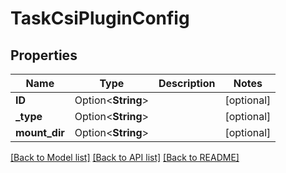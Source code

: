 # TaskCsiPluginConfig

## Properties

Name | Type | Description | Notes
------------ | ------------- | ------------- | -------------
**ID** | Option<**String**> |  | [optional]
**_type** | Option<**String**> |  | [optional]
**mount_dir** | Option<**String**> |  | [optional]

[[Back to Model list]](../README.md#documentation-for-models) [[Back to API list]](../README.md#documentation-for-api-endpoints) [[Back to README]](../README.md)


